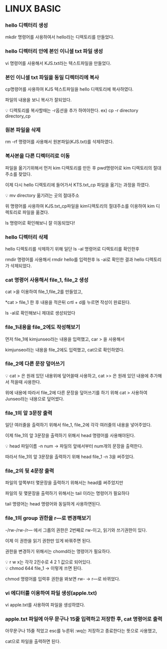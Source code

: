 # **LINUX BASIC**
### **hello 디렉터리 생성**

mkdir 명령어를 사용하여서 hello라는 디렉토리를 만들었다.

### **hello 디렉터리 안에 본인 이니셜 txt 파일 생성**

vi 명령어를 사용해서 KJS.txt라는 텍스트파일을 만들었다.

### **본인 이니셜 txt 파일을 동일 디렉터리에 복사**

cp명령어를 사용하여 KJS 텍스트파일을 hello 디렉토리에 복사하였다.

파일의 내용을 보니 복사가 잘되었다.

<aside>
💡 디렉토리를 복사할때는 -r옵션을 추가 하여야한다. ex) cp -r directory directory_cp

</aside>

### **원본 파일을 삭제**

rm -rf 명령어를 사용해서 원본파일(KJS.txt)를 삭제하였다.

### **복사본을 다른 디렉터리로 이동**

파일을 옮기기위해서 먼저 kim 디렉토리를 만든 후 pwd명령어로 kim 디렉토리의 절대주소를 찾았다.

이제 다시 hello 디렉토리에 들어가서 KTS.txt_cp 파일을 옮기는 과정을 하였다.

<aside>
💡 mv directory 옮기려는 곳의 절대주소

</aside>

위 명령어를 사용하여 KJS.txt_cp파일을 kim디렉토리의 절대주소를 이용하여 kim 디렉토리로 파일을 옮겼다.

ls 명령어로 확인해보니 잘 이동되었다!

### **hello 디렉터리 삭제**

hello 디렉토리를 삭제하기 위해 일단 ls -al 명령어로 디렉토리를 확인한후

rmdir 명령어를 사용해서 rmdir hello를 입력한후 ls -al로 확인한 결과 hello 디렉토리가 삭제되었다.

### **cat 명령어 사용해서 file_1, file_2 생성**

cat >을 이용하여 file_1,file_2를 만들었고,

*cat > file_1 한 후 내용을 적은뒤 crtl + d를 누르면 작성이 완료된다.

ls -al로 확인해보니 제대로 생성되었다

### **file_1내용을 file_2에도 작성해보기**

먼저 file_1에 kimjunseo라는 내용을 입력했고, car > 을 사용해서

kimjunseo라는 내용을 file_2에도 입력했고, cat으로 확인하였다.

### **file_2에 다른 문장 덮어쓰기**

<aside>
💡 cat > 은 원래 있던 내용위에 덮어쓸때 사용하고, cat >> 은 원래 있던 내용에 추가해서 적을때 사용한다.

</aside>

위에 내용에 따라서 file_2에 다른 문장을 덮어쓰기를 하기 위해 cat > 사용하여 Junseo라는 내용으로 덮어썼다.

### **file_1의 앞 3문장 출력**

일단 여러줄을 출력하기 위해서 file_1, file_2에 각각 여러줄의 내용을 넣어주었다.

이제 file_1의 앞 3문장을 출력하기 위해서 head 명령어를 사용해야된다.

<aside>
💡 head 파일이름 -n num → 파일의 앞에서부터 num개의 문장을 출력한다.

</aside>

따라서 file_1의 앞 3문장을 출력하기 위해 head file_1 -n 3을 써주었다.

### **file_2의 뒷 4문장 출력**

파일의 앞쪽부터 몇문장을 출력하기 위해서는 head를 써주었지만

파일의 뒷 몇문장을 출력하기 위해서는 tail 이라는 명령어가 필요하다

tail 명령어는 head 명령어와 동일하게 사용하면된다.

### **file_1의 group 권한을 r—로 변경해보기**

-/rw-/rw-/r— 에서 그룹의 권한은 2번째로 rw-이고, 읽기와 쓰기권한이 있다.

이제 이 권한을 읽기 권한만 있게 바꿔주면 된다. 

권한을 변경하기 위해서는 chomd라는 명령어가 필요하다.

<aside>
💡 r w x는 각각 2진수로 4 2 1 값으로 되어있다.

</aside>

<aside>
💡 chmod 644 file_1 → 이렇게 쓰면 된다.

</aside>

chmod 명령어를 입력후 권한을 봐보면 rw- → r—로 바뀌었다.

### **vi 에디터를 이용하여 파일 생성(apple.txt)**

vi apple.txt를 사용하여 파일을 생성하였다.

### **apple.txt 파일에 아무 문구나 15줄 입력하고 저장한 후, cat 명령어로 출력**

아무문구나 15줄 적었고 esc를 누른뒤 :wq는 저장하고 종료한다는 뜻으로 사용했고,

cat으로 파일을 출력하면 된다.
